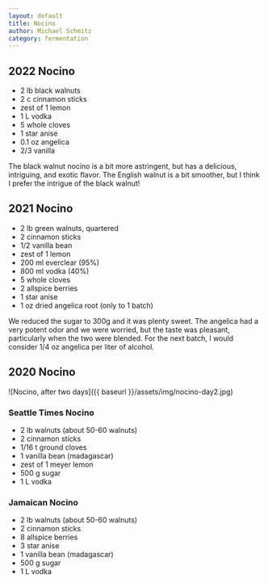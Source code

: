 ```yaml
---
layout: default
title: Nocino
author: Michael Schmitz
category: fermentation
---
```


## 2022 Nocino

* 2 lb black walnuts
* 2 c cinnamon sticks
* zest of 1 lemon
* 1 L vodka
* 5 whole cloves
* 1 star anise
* 0.1 oz angelica
* 2/3 vanilla

The black walnut nocino is a bit more astringent, but has a delicious,
intriguing, and exotic flavor.  The English walnut is a bit smoother, but I think I prefer the intrigue of the black walnut!

## 2021 Nocino

* 2 lb green walnuts, quartered
* 2 cinnamon sticks
* 1/2 vanilla bean
* zest of 1 lemon
* 200 ml everclear (95%)
* 800 ml vodka (40%)
* 5 whole cloves
* 2 allspice berries
* 1 star anise
* 1 oz dried angelica root (only to 1 batch)

We reduced the sugar to 300g and it was plenty sweet.  The angelica had a very potent odor and we were worried, but the taste was pleasant, particularly when the two were blended.  For the next batch, I would consider 1/4 oz angelica per liter of alcohol.

## 2020 Nocino

![Nocino, after two days]({{ baseurl }}/assets/img/nocino-day2.jpg)

### Seattle Times Nocino

* 2 lb walnuts (about 50-60 walnuts)
* 2 cinnamon sticks
* 1/16 t ground cloves
* 1 vanilla bean (madagascar)
* zest of 1 meyer lemon
* 500 g sugar
* 1 L vodka

### Jamaican Nocino

* 2 lb walnuts (about 50-60 walnuts)
* 2 cinnamon sticks
* 8 allspice berries
* 3 star anise
* 1 vanilla bean (madagascar)
* 500 g sugar
* 1 L vodka
